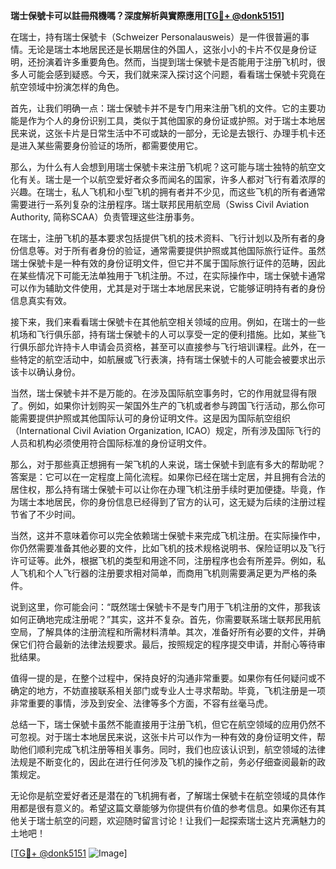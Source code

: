 **瑞士保號卡可以註冊飛機嗎？深度解析與實際應用[[TG💪+ @donk5151](https://t.me/s/donk5151)]**

在瑞士，持有瑞士保號卡（Schweizer Personalausweis）是一件很普遍的事情。无论是瑞士本地居民还是长期居住的外国人，这张小小的卡片不仅是身份证明，还扮演着许多重要角色。然而，当提到瑞士保號卡是否能用于注册飞机时，很多人可能会感到疑惑。今天，我们就来深入探讨这个问题，看看瑞士保號卡究竟在航空领域中扮演怎样的角色。

首先，让我们明确一点：瑞士保號卡并不是专门用来注册飞机的文件。它的主要功能是作为个人的身份识别工具，类似于其他国家的身份证或护照。对于瑞士本地居民来说，这张卡片是日常生活中不可或缺的一部分，无论是去银行、办理手机卡还是进入某些需要身份验证的场所，都需要使用它。

那么，为什么有人会想到用瑞士保號卡来注册飞机呢？这可能与瑞士独特的航空文化有关。瑞士是一个以航空爱好者众多而闻名的国家，许多人都对飞行有着浓厚的兴趣。在瑞士，私人飞机和小型飞机的拥有者并不少见，而这些飞机的所有者通常需要进行一系列复杂的注册程序。瑞士联邦民用航空局（Swiss Civil Aviation Authority, 简称SCAA）负责管理这些注册事务。

在瑞士，注册飞机的基本要求包括提供飞机的技术资料、飞行计划以及所有者的身份信息等。对于所有者身份的验证，通常需要提供护照或其他国际旅行证件。虽然瑞士保號卡是一种有效的身份证明文件，但它并不属于国际旅行证件的范畴，因此在某些情况下可能无法单独用于飞机注册。不过，在实际操作中，瑞士保號卡通常可以作为辅助文件使用，尤其是对于瑞士本地居民来说，它能够证明持有者的身份信息真实有效。

接下来，我们来看看瑞士保號卡在其他航空相关领域的应用。例如，在瑞士的一些机场和飞行俱乐部，持有瑞士保號卡的人可以享受一定的便利措施。比如，某些飞行俱乐部允许持卡人申请会员资格，甚至可以直接参与飞行培训课程。此外，在一些特定的航空活动中，如航展或飞行表演，持有瑞士保號卡的人可能会被要求出示该卡以确认身份。

当然，瑞士保號卡并不是万能的。在涉及国际航空事务时，它的作用就显得有限了。例如，如果你计划购买一架国外生产的飞机或者参与跨国飞行活动，那么你可能需要提供护照或其他国际认可的身份证明文件。这是因为国际航空组织（International Civil Aviation Organization, ICAO）规定，所有涉及国际飞行的人员和机构必须使用符合国际标准的身份证明文件。

那么，对于那些真正想拥有一架飞机的人来说，瑞士保號卡到底有多大的帮助呢？答案是：它可以在一定程度上简化流程。如果你已经在瑞士定居，并且拥有合法的居住权，那么持有瑞士保號卡可以让你在办理飞机注册手续时更加便捷。毕竟，作为瑞士本地居民，你的身份信息已经得到了官方的认可，这无疑为后续的注册过程节省了不少时间。

当然，这并不意味着你可以完全依赖瑞士保號卡来完成飞机注册。在实际操作中，你仍然需要准备其他必要的文件，比如飞机的技术规格说明书、保险证明以及飞行许可证等。此外，根据飞机的类型和用途不同，注册程序也会有所差异。例如，私人飞机和个人飞行器的注册要求相对简单，而商用飞机则需要满足更为严格的条件。

说到这里，你可能会问：“既然瑞士保號卡不是专门用于飞机注册的文件，那我该如何正确地完成注册呢？”其实，这并不复杂。首先，你需要联系瑞士联邦民用航空局，了解具体的注册流程和所需材料清单。其次，准备好所有必要的文件，并确保它们符合最新的法律法规要求。最后，按照规定的程序提交申请，并耐心等待审批结果。

值得一提的是，在整个过程中，保持良好的沟通非常重要。如果你有任何疑问或不确定的地方，不妨直接联系相关部门或专业人士寻求帮助。毕竟，飞机注册是一项非常重要的事情，涉及到安全、法律等多个方面，不容有丝毫马虎。

总结一下，瑞士保號卡虽然不能直接用于注册飞机，但它在航空领域的应用仍然不可忽视。对于瑞士本地居民来说，这张卡片可以作为一种有效的身份证明文件，帮助他们顺利完成飞机注册等相关事务。同时，我们也应该认识到，航空领域的法律法规是不断变化的，因此在进行任何涉及飞机的操作之前，务必仔细查阅最新的政策规定。

无论你是航空爱好者还是潜在的飞机拥有者，了解瑞士保號卡在航空领域的具体作用都是很有意义的。希望这篇文章能够为你提供有价值的参考信息。如果你还有其他关于瑞士航空的问题，欢迎随时留言讨论！让我们一起探索瑞士这片充满魅力的土地吧！

[[TG💪+ @donk5151](https://t.me/s/donk5151) ![Image](https://i.postimg.cc/rwNCRYN7/Snipaste-2025-04-30-17-27-05.png)]